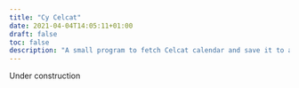 ```yaml
---
title: "Cy Celcat"
date: 2021-04-04T14:05:11+01:00
draft: false
toc: false
description: "A small program to fetch Celcat calendar and save it to an ics or png file for the CYtech university."
---
```


Under construction
